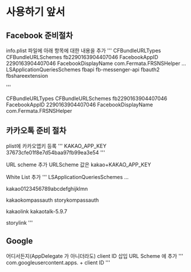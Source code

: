  # 사용하기 앞서

## Facebook 준비절차
info.plist 파일에 아래 항목에 대한 내용을 추가
'''
<key>CFBundleURLTypes</key>
<array>
<dict>
<key>CFBundleURLSchemes</key>
<array>
<string>fb2290163904407046</string>
</array>
</dict>
</array>
<key>FacebookAppID</key>
<string>2290163904407046</string>
<key>FacebookDisplayName</key>
<string>com.Fermata.FRSNSHelper</string>
...
<key>LSApplicationQueriesSchemes</key>
<array>
<string>fbapi</string>
<string>fb-messenger-api</string>
<string>fbauth2</string>
<string>fbshareextension</string>
</array>

'''

<key>CFBundleURLTypes</key>
<array>
<dict>
<key>CFBundleURLSchemes</key>
<array>
<string>fb2290163904407046</string>
</array>
</dict>
</array>
<key>FacebookAppID</key>
<string>2290163904407046</string>
<key>FacebookDisplayName</key>
<string>com.Fermata.FRSNSHelper</string>


## 카카오톡 준비 절차

plist에 카카오앱키 등록
'''
<key>KAKAO_APP_KEY</key>
<string>37673cfe01f8e7d54baa97fb99ea3e54</string>
'''

URL scheme 추가
URLScheme 값은 kakao+KAKAO_APP_KEY

White List 추가
'''
<key>LSApplicationQueriesSchemes</key>
<array>
...
<!-- 공통 -->
<string>kakao0123456789abcdefghijklmn</string>

<!-- 간편로그인 -->
<string>kakaokompassauth</string>
<string>storykompassauth</string>

<!-- 카카오톡링크 -->
<string>kakaolink</string>
<string>kakaotalk-5.9.7</string>

<!-- 카카오스토리링크 -->
<string>storylink</string>
</array>
'''


## Google
어디서든지(AppDelegate 가 아니더라도) client ID 삽입
URL Scheme 에 추가
'''
com.googleusercontent.apps. + client ID
'''
